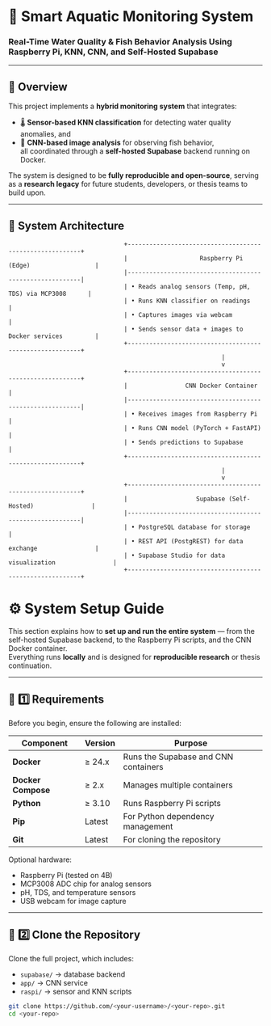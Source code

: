 # 🧠 Smart Aquatic Monitoring System  
### Real-Time Water Quality & Fish Behavior Analysis Using Raspberry Pi, KNN, CNN, and Self-Hosted Supabase

---

## 📘 Overview

This project implements a **hybrid monitoring system** that integrates:
- 🌡️ **Sensor-based KNN classification** for detecting water quality anomalies, and  
- 🎥 **CNN-based image analysis** for observing fish behavior,  
all coordinated through a **self-hosted Supabase** backend running on Docker.

The system is designed to be **fully reproducible and open-source**, serving as a **research legacy** for future students, developers, or thesis teams to build upon.  

---

## 🧱 System Architecture

```text
                                +---------------------------------------------------------+
                                |                    Raspberry Pi (Edge)                  |
                                |---------------------------------------------------------|
                                | • Reads analog sensors (Temp, pH, TDS) via MCP3008      |
                                | • Runs KNN classifier on readings                       |
                                | • Captures images via webcam                            |
                                | • Sends sensor data + images to Docker services         |
                                +---------------------------------------------------------+
                                                           |
                                                           v
                                +---------------------------------------------------------+
                                |                CNN Docker Container                     |
                                |---------------------------------------------------------|
                                | • Receives images from Raspberry Pi                     |
                                | • Runs CNN model (PyTorch + FastAPI)                    |
                                | • Sends predictions to Supabase                         |
                                +---------------------------------------------------------+
                                                           |
                                                           v
                                +---------------------------------------------------------+
                                |                   Supabase (Self-Hosted)                |
                                |---------------------------------------------------------|
                                | • PostgreSQL database for storage                       |
                                | • REST API (PostgREST) for data exchange                |
                                | • Supabase Studio for data visualization                |
                                +---------------------------------------------------------+
```
# ⚙️ System Setup Guide

This section explains how to **set up and run the entire system** — from the self-hosted Supabase backend, to the Raspberry Pi scripts, and the CNN Docker container.  
Everything runs **locally** and is designed for **reproducible research** or thesis continuation.

---

## 🧩 1️⃣ Requirements

Before you begin, ensure the following are installed:

| Component | Version | Purpose |
|------------|----------|----------|
| **Docker** | ≥ 24.x | Runs the Supabase and CNN containers |
| **Docker Compose** | ≥ 2.x | Manages multiple containers |
| **Python** | ≥ 3.10 | Runs Raspberry Pi scripts |
| **Pip** | Latest | For Python dependency management |
| **Git** | Latest | For cloning the repository |

Optional hardware:
- Raspberry Pi (tested on 4B)
- MCP3008 ADC chip for analog sensors
- pH, TDS, and temperature sensors
- USB webcam for image capture

---

## 🧱 2️⃣ Clone the Repository

Clone the full project, which includes:
- `supabase/` → database backend  
- `app/` → CNN service  
- `raspi/` → sensor and KNN scripts

```bash
git clone https://github.com/<your-username>/<your-repo>.git
cd <your-repo>
```

